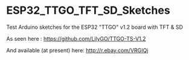 # ESP32_TTGO_TFT_SD_Sketches

Test Arduino sketches for the ESP32 "TTGO" v1.2 board with TFT &amp; SD

As seen here : https://github.com/LilyGO/TTGO-TS-V1.2

And available (at present) here: http://r.ebay.com/VRGIQj 

